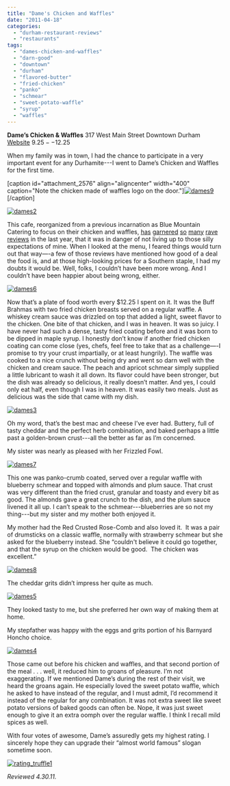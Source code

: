 ```yaml
---
title: "Dame's Chicken and Waffles"
date: "2011-04-18"
categories: 
  - "durham-restaurant-reviews"
  - "restaurants"
tags: 
  - "dames-chicken-and-waffles"
  - "darn-good"
  - "downtown"
  - "durham"
  - "flavored-butter"
  - "fried-chicken"
  - "panko"
  - "schmear"
  - "sweet-potato-waffle"
  - "syrup"
  - "waffles"
---
```


**Dame’s Chicken & Waffles** 317 West Main Street Downtown Durham [Website](http://dameschickenwaffles.com/index.htm) $9.25--$12.25

When my family was in town, I had the chance to participate in a very important event for any Durhamite---I went to Dame’s Chicken and Waffles for the first time.

\[caption id="attachment\_2576" align="aligncenter" width="400" caption="Note the chicken made of waffles logo on the door."\][![](http://s3.amazonaws.com/thegourmez-wpmedia/2011/04/dames9.jpg "dames9")](http://s3.amazonaws.com/thegourmez-wpmedia/2011/04/dames9.jpg)\[/caption\]

[![](http://s3.amazonaws.com/thegourmez-wpmedia/2011/04/dames2.jpg "dames2")](http://s3.amazonaws.com/thegourmez-wpmedia/2011/04/dames2.jpg)

This cafe, reorganized from a previous incarnation as Blue Mountain Catering to focus on their chicken and waffles, [has](http://demandy.com/dames/) [garnered](http://joeeats.com/2010/12/23/dames-chicken-and-waffles/) [so](http://carpedurham.com/2010/11/11/dames-chicken-and-waffles/) [many](http://girlswithguts.blogspot.com/2010/10/southern-power-couple.html) [rave](http://bullcityfood.blogspot.com/2010/11/dames-chicken-and-waffles-review-from.html) [reviews](http://masalawala.wordpress.com/2010/11/09/dames-chicken-and-waffles-durham/) in the last year, that it was in danger of not living up to those silly expectations of mine. When I looked at the menu, I feared things would turn out that way—-a few of those reviews have mentioned how good of a deal the food is, and at those high-looking prices for a Southern staple, I had my doubts it would be. Well, folks, I couldn’t have been more wrong. And I couldn’t have been happier about being wrong, either.

[![](http://s3.amazonaws.com/thegourmez-wpmedia/2011/04/dames6.jpg "dames6")](http://s3.amazonaws.com/thegourmez-wpmedia/2011/04/dames6.jpg)

Now that’s a plate of food worth every $12.25 I spent on it. It was the Buff Brahmas with two fried chicken breasts served on a regular waffle. A whiskey cream sauce was drizzled on top that added a light, sweet flavor to the chicken. One bite of that chicken, and I was in heaven. It was so juicy. I have never had such a dense, tasty fried coating before and it was born to be dipped in maple syrup. I honestly don’t know if another fried chicken coating can come close (yes, chefs, feel free to take that as a challenge—-I promise to try your crust impartially, or at least hungrily). The waffle was cooked to a nice crunch without being dry and went so darn well with the chicken and cream sauce. The peach and apricot schmear simply supplied a little lubricant to wash it all down. Its flavor could have been stronger, but the dish was already so delicious, it really doesn’t matter. And yes, I could only eat half, even though I was in heaven. It was easily two meals. Just as delicious was the side that came with my dish.

[![](http://s3.amazonaws.com/thegourmez-wpmedia/2011/04/dames3.jpg "dames3")](http://s3.amazonaws.com/thegourmez-wpmedia/2011/04/dames3.jpg)

Oh my word, that’s the best mac and cheese I’ve ever had. Buttery, full of tasty cheddar and the perfect herb combination, and baked perhaps a little past a golden-brown crust---all the better as far as I’m concerned.

My sister was nearly as pleased with her Frizzled Fowl.

[![](http://s3.amazonaws.com/thegourmez-wpmedia/2011/04/dames7.jpg "dames7")](http://s3.amazonaws.com/thegourmez-wpmedia/2011/04/dames7.jpg)

This one was panko-crumb coated, served over a regular waffle with blueberry schmear and topped with almonds and plum sauce. That crust was very different than the fried crust, granular and toasty and every bit as good. The almonds gave a great crunch to the dish, and the plum sauce livened it all up. I can’t speak to the schmear---blueberries are so not my thing---but my sister and my mother both enjoyed it.

My mother had the Red Crusted Rose-Comb and also loved it.  It was a pair of drumsticks on a classic waffle, normally with strawberry schmear but she asked for the blueberry instead. She “couldn't believe it could go together, and that the syrup on the chicken would be good.  The chicken was excellent.”

[![](http://s3.amazonaws.com/thegourmez-wpmedia/2011/04/dames8.jpg "dames8")](http://s3.amazonaws.com/thegourmez-wpmedia/2011/04/dames8.jpg)

The cheddar grits didn’t impress her quite as much.

[![](http://s3.amazonaws.com/thegourmez-wpmedia/2011/04/dames5.jpg "dames5")](http://s3.amazonaws.com/thegourmez-wpmedia/2011/04/dames5.jpg)

They looked tasty to me, but she preferred her own way of making them at home.

My stepfather was happy with the eggs and grits portion of his Barnyard Honcho choice.

[![](http://s3.amazonaws.com/thegourmez-wpmedia/2011/04/dames4.jpg "dames4")](http://s3.amazonaws.com/thegourmez-wpmedia/2011/04/dames4.jpg)

Those came out before his chicken and waffles, and that second portion of the meal . . . well, it reduced him to groans of pleasure. I’m not exaggerating. If we mentioned Dame’s during the rest of their visit, we heard the groans again. He especially loved the sweet potato waffle, which he asked to have instead of the regular, and I must admit, I’d recommend it instead of the regular for any combination. It was not extra sweet like sweet potato versions of baked goods can often be. Nope, it was just sweet enough to give it an extra oomph over the regular waffle. I think I recall mild spices as well.

With four votes of awesome, Dame’s assuredly gets my highest rating. I sincerely hope they can upgrade their “almost world famous” slogan sometime soon.

[![](http://s3.amazonaws.com/thegourmez-wpmedia/2009/02/rating_truffle1.gif "rating_truffle1")](http://s3.amazonaws.com/thegourmez-wpmedia/2009/02/rating_truffle1.gif)

_Reviewed 4.30.11._
